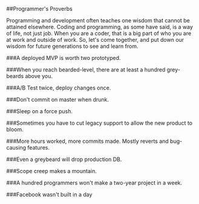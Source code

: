 ##Programmer's Proverbs

Programming and development often teaches one wisdom that cannot be attained elsewhere. Coding and programming, as some have said, is a way of life, not just job. When you are a coder, that is a big part of who you are at work and outside of work. So, let's come together, and put down our wisdom for future generations to see and learn from.

###A deployed MVP is worth two prototyped.

###When you reach bearded-level, there are at least a hundred grey-beards above you.

###A/B Test twice, deploy changes once.

###Don't commit on master when drunk.

###Sleep on a force push.

###Sometimes you have to cut legacy support to allow the new product to bloom.

###More hours worked, more commits made. Mostly reverts and bug-causing features.

###Even a greybeard will drop production DB.

###Scope creep makes a mountain.

###A hundred programmers won't make a two-year project in a week.

###Facebook wasn't built in a day
